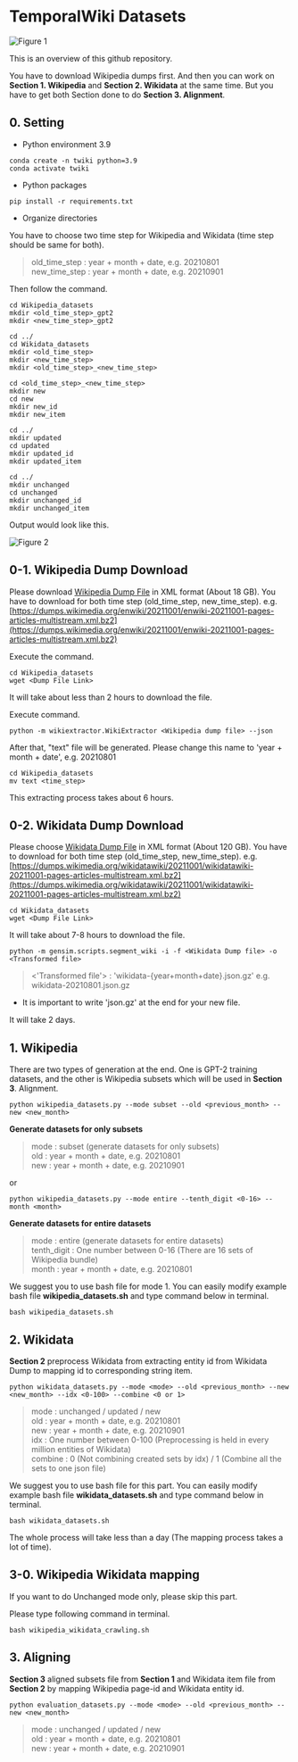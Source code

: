 # TemporalWiki Datasets

![Figure 1](https://user-images.githubusercontent.com/87512263/148145276-30afa286-110d-44aa-9ca4-dde3dc42fd75.png)

This is an overview of this github repository. 

You have to download Wikipedia dumps first. And then you can work on **Section 1. Wikipedia** and **Section 2. Wikidata** at the same time. But you have to get both Section done to do **Section 3. Alignment**. 

## 0. Setting

* Python environment 3.9
```
conda create -n twiki python=3.9 
conda activate twiki
```

* Python packages
```
pip install -r requirements.txt
```

* Organize directories

You have to choose two time step for Wikipedia and Wikidata (time step should be same for both).

> old_time_step : year + month + date, e.g. 20210801   
> new_time_step : year + month + date, e.g. 20210901

Then follow the command.
```
cd Wikipedia_datasets
mkdir <old_time_step>_gpt2
mkdir <new_time_step>_gpt2

cd ../
cd Wikidata_datasets
mkdir <old_time_step>
mkdir <new_time_step>
mkdir <old_time_step>_<new_time_step>

cd <old_time_step>_<new_time_step>
mkdir new
cd new
mkdir new_id
mkdir new_item

cd ../
mkdir updated
cd updated
mkdir updated_id
mkdir updated_item

cd ../
mkdir unchanged
cd unchanged
mkdir unchanged_id
mkdir unchanged_item
```

Output would look like this.

![Figure 2](https://user-images.githubusercontent.com/87512263/148547865-43e9f730-32b1-43d6-9cb4-3cc5571c916c.png)

## 0-1. Wikipedia Dump Download

Please download [Wikipedia Dump File](https://dumps.wikimedia.org/enwiki/) in XML format (About 18 GB). You have to download for both time step (old_time_step, new_time_step).
e.g. [https://dumps.wikimedia.org/enwiki/20211001/enwiki-20211001-pages-articles-multistream.xml.bz2](https://dumps.wikimedia.org/enwiki/20211001/enwiki-20211001-pages-articles-multistream.xml.bz2)

Execute the command.
```
cd Wikipedia_datasets
wget <Dump File Link>
```

It will take about less than 2 hours to download the file.

Execute command.
```
python -m wikiextractor.WikiExtractor <Wikipedia dump file> --json
```
After that, "text" file will be generated. Please change this name to 'year + month + date', e.g. 20210801
```
cd Wikipedia_datasets
mv text <time_step>
```

This extracting process takes about 6 hours.

## 0-2. Wikidata Dump Download

Please choose [Wikidata Dump File](https://dumps.wikimedia.org/wikidatawiki/) in XML format (About 120 GB). You have to download for both time step (old_time_step, new_time_step).
e.g. [https://dumps.wikimedia.org/wikidatawiki/20211001/wikidatawiki-20211001-pages-articles-multistream.xml.bz2](https://dumps.wikimedia.org/wikidatawiki/20211001/wikidatawiki-20211001-pages-articles-multistream.xml.bz2)

```
cd Wikidata_datasets 
wget <Dump File Link>
```

It will take about 7-8 hours to download the file.

```
python -m gensim.scripts.segment_wiki -i -f <Wikidata Dump file> -o <Transformed file>
```
> <'Transformed file'> : 'wikidata-{year+month+date}.json.gz' e.g. wikidata-20210801.json.gz

* It is important to write 'json.gz' at the end for your new file.

It will take 2 days. 

## 1. Wikipedia

There are two types of generation at the end. One is GPT-2 training datasets, and the other is Wikipedia subsets which will be used in **Section 3**. Alignment. 

``` 
python wikipedia_datasets.py --mode subset --old <previous_month> --new <new_month>
```
**Generate datasets for only subsets**
> mode : subset (generate datasets for only subsets)   
> old : year + month + date, e.g. 20210801   
> new : year + month + date, e.g. 20210901   

or
```
python wikipedia_datasets.py --mode entire --tenth_digit <0-16> --month <month>
```
**Generate datasets for entire datasets**
> mode : entire (generate datasets for entire datasets)   
> tenth_digit : One number between 0-16 (There are 16 sets of Wikipedia bundle)   
> month : year + month + date, e.g. 20210801   

We suggest you to use bash file for mode 1. You can easily modify example bash file **wikipedia_datasets.sh** and type command below in terminal.
``` 
bash wikipedia_datasets.sh
```

## 2. Wikidata

**Section 2** preprocess Wikidata from extracting entity id from Wikidata Dump to mapping id to corresponding string item.

``` 
python wikidata_datasets.py --mode <mode> --old <previous_month> --new <new_month> --idx <0-100> --combine <0 or 1>
```
> mode : unchanged / updated / new   
> old : year + month + date, e.g. 20210801   
> new : year + month + date, e.g. 20210901   
> idx : One number between 0-100 (Preprocessing is held in every million entities of Wikidata)   
> combine : 0 (Not combining created sets by idx) / 1 (Combine all the sets to one json file)   

We suggest you to use bash file for this part. You can easily modify example bash file **wikidata_datasets.sh** and type command below in terminal.
``` 
bash wikidata_datasets.sh
```

The whole process will take less than a day (The mapping process takes a lot of time).

## 3-0. Wikipedia Wikidata mapping

If you want to do Unchanged mode only, please skip this part.

Please type following command in terminal.

``` 
bash wikipedia_wikidata_crawling.sh
```

## 3. Aligning

**Section 3** aligned subsets file from **Section 1** and Wikidata item file from **Section 2** by mapping Wikipedia page-id and Wikidata entity id.

``` 
python evaluation_datasets.py --mode <mode> --old <previous_month> --new <new_month>
```
> mode : unchanged / updated / new   
> old : year + month + date, e.g. 20210801   
> new : year + month + date, e.g. 20210901   